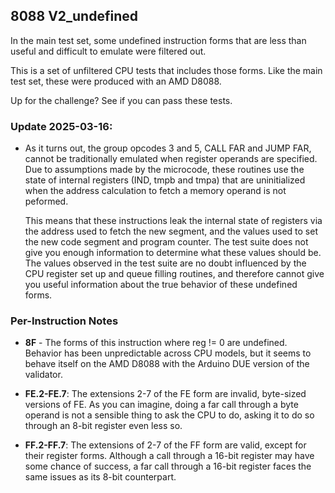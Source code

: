 ## 8088 V2_undefined

In the main test set, some undefined instruction forms that are less than useful and difficult to emulate were filtered out. 

This is a set of unfiltered CPU tests that includes those forms. Like the main test set, these were produced with an AMD D8088.

Up for the challenge? See if you can pass these tests.

### Update 2025-03-16:

 - As it turns out, the group opcodes 3 and 5, CALL FAR and JUMP FAR, cannot be traditionally emulated when register operands are specified.
   Due to assumptions made by the microcode, these routines use the state of internal registers (IND, tmpb and tmpa) that are uninitialized when the address calculation to fetch a memory operand 
   is not peformed. 

   This means that these instructions leak the internal state of registers via the address used to fetch the new segment, and the values used to set the new code segment and program counter.
   The test suite does not give you enough information to determine what these values should be. The values observed in the test suite are no doubt influenced by the CPU register set up and queue 
   filling routines, and therefore cannot give you useful information about the true behavior of these undefined forms.

### Per-Instruction Notes

 - **8F** - The forms of this instruction where reg != 0 are undefined. Behavior has been unpredictable across CPU models, but it seems to behave itself on the AMD D8088 with the Arduino DUE version of the validator.

 - **FE.2-FE.7**: The extensions 2-7 of the FE form are invalid, byte-sized versions of FE. As you can imagine, doing a far call through a byte operand is not a sensible thing to ask the CPU to do, asking it to do so through an 8-bit register even less so.

 - **FF.2-FF.7**: The extensions of 2-7 of the FF form are valid, except for their register forms. Although a call through a 16-bit register may have some chance of success, a far call through a 16-bit register faces the same issues as its 8-bit counterpart.

